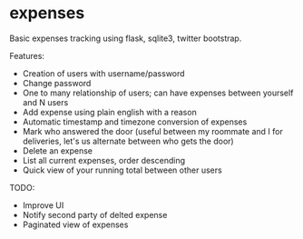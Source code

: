 # expenses

Basic expenses tracking using flask, sqlite3, twitter bootstrap.

Features:
* Creation of users with username/password
* Change password
* One to many relationship of users; can have expenses between yourself and N users
* Add expense using plain english with a reason
* Automatic timestamp and timezone conversion of expenses
* Mark who answered the door (useful between my roommate and I for deliveries, let's us alternate between who gets the door)
* Delete an expense
* List all current expenses, order descending
* Quick view of your running total between other users

TODO:
* Improve UI
* Notify second party of delted expense
* Paginated view of expenses
